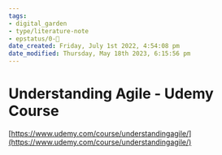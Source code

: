 ```yaml
---
tags: 
- digital_garden
- type/literature-note
- epstatus/0-🌰
date_created: Friday, July 1st 2022, 4:54:08 pm
date_modified: Thursday, May 18th 2023, 6:15:56 pm
---
```

# Understanding Agile - Udemy Course

[https://www.udemy.com/course/understandingagile/](https://www.udemy.com/course/understandingagile/)